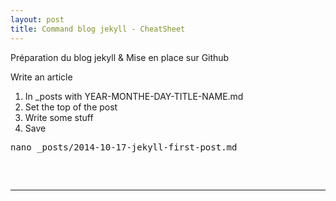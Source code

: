 ```yaml
---
layout: post
title: Command blog jekyll - CheatSheet
---
```


Préparation du blog jekyll & Mise en place sur Github


Write an article

1. In _posts with YEAR-MONTHE-DAY-TITLE-NAME.md<br>
2. Set the top of the post<br>
3. Write some stuff<br>
4. Save<br>


<div class="highlight"><pre>
nano _posts/2014-10-17-jekyll-first-post.md<br>

</pre></div>

---


